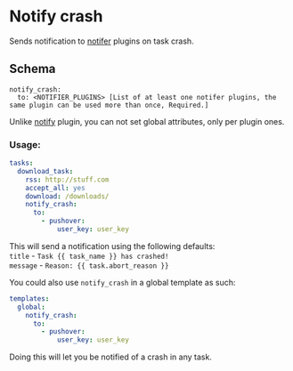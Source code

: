 # Notify crash
Sends notification to [notifer](/Plugins/Notifiers) plugins on task crash.

## Schema
```text
notify_crash:
  to: <NOTIFIER_PLUGINS> [List of at least one notifer plugins, the same plugin can be used more than once, Required.]
```
Unlike [notify](/Plugins/Notifiers/notify) plugin, you can not set global attributes, only per plugin ones.
### Usage:
```yaml
tasks:
  download_task:
    rss: http://stuff.com
    accept_all: yes
    download: /downloads/
    notify_crash:
      to:
        - pushover:
            user_key: user_key
```
This will send a notification using the following defaults:  
`title` -  `Task {{ task_name }} has crashed!`  
`message` - `Reason: {{ task.abort_reason }}`

You could also use `notify_crash` in a global template as such:
```yaml
templates:
  global:
    notify_crash:
      to:
        - pushover:
            user_key: user_key
```
Doing this will let you be notified of a crash in any task.